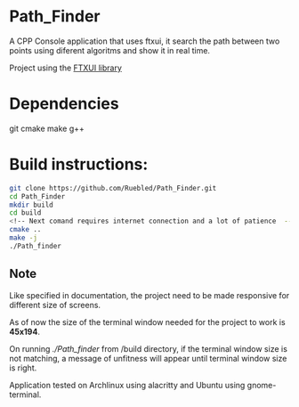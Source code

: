 # Path_Finder
A CPP Console application that uses ftxui, it search the path between two points using diferent algoritms and show it in real time.

Project using the [FTXUI library](https://github.com/ArthurSonzogni/ftxui)

# Dependencies
git
cmake
make
g++

# Build instructions:
~~~bash
git clone https://github.com/Ruebled/Path_Finder.git
cd Path_Finder
mkdir build
cd build
<!-- Next comand requires internet connection and a lot of patience  -->
cmake ..
make -j
./Path_finder
~~~

## Note
Like specified in documentation, the project need to be made responsive
for different size of screens.

As of now the size of the terminal window needed for the project to work is **45x194**.

On running *./Path_finder* from /build directory, if the terminal window size is 
not matching, a message of unfitness will appear until terminal window size is right.

Application tested on Archlinux using alacritty and Ubuntu using gnome-terminal.
